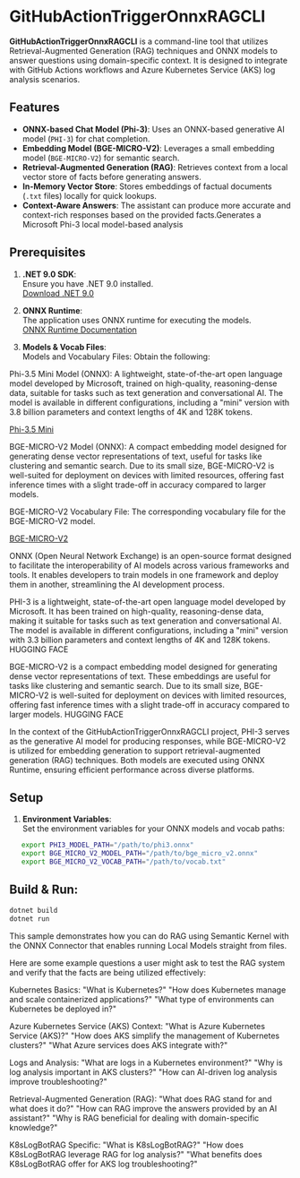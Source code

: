 # GitHubActionTriggerOnnxRAGCLI

**GitHubActionTriggerOnnxRAGCLI** is a command-line tool that utilizes Retrieval-Augmented Generation (RAG) techniques and ONNX models to answer questions using domain-specific context. It is designed to integrate with GitHub Actions workflows and Azure Kubernetes Service (AKS) log analysis scenarios.

## Features

- **ONNX-based Chat Model (Phi-3)**: Uses an ONNX-based generative AI model (`PHI-3`) for chat completion.
- **Embedding Model (BGE-MICRO-V2)**: Leverages a small embedding model (`BGE-MICRO-V2`) for semantic search.
- **Retrieval-Augmented Generation (RAG)**: Retrieves context from a local vector store of facts before generating answers.
- **In-Memory Vector Store**: Stores embeddings of factual documents (`.txt` files) locally for quick lookups.
- **Context-Aware Answers**: The assistant can produce more accurate and context-rich responses based on the provided facts.Generates a Microsoft Phi-3 local model-based analysis

## Prerequisites

1. **.NET 9.0 SDK**:  
   Ensure you have .NET 9.0 installed.  
   [Download .NET 9.0](https://dotnet.microsoft.com/en-us/download/dotnet/9.0)

2. **ONNX Runtime**:  
   The application uses ONNX runtime for executing the models.  
   [ONNX Runtime Documentation](https://onnxruntime.ai/)

3. **Models & Vocab Files**:  
Models and Vocabulary Files:
Obtain the following:


Phi-3.5 Mini Model (ONNX): A lightweight, state-of-the-art open language model developed by Microsoft, trained on high-quality, reasoning-dense data, suitable for tasks such as text generation and conversational AI. The model is available in different configurations, including a "mini" version with 3.8 billion parameters and context lengths of 4K and 128K tokens. 

[Phi-3.5 Mini](https://huggingface.co/microsoft/Phi-3.5-mini-instruct-onnx)

BGE-MICRO-V2 Model (ONNX): A compact embedding model designed for generating dense vector representations of text, useful for tasks like clustering and semantic search. Due to its small size, BGE-MICRO-V2 is well-suited for deployment on devices with limited resources, offering fast inference times with a slight trade-off in accuracy compared to larger models. 

BGE-MICRO-V2 Vocabulary File: The corresponding vocabulary file for the BGE-MICRO-V2 model.

[BGE-MICRO-V2](https://huggingface.co/TaylorAI/bge-micro-v2?utm_source=chatgpt.com)

ONNX (Open Neural Network Exchange) is an open-source format designed to facilitate the interoperability of AI models across various frameworks and tools. It enables developers to train models in one framework and deploy them in another, streamlining the AI development process.

PHI-3 is a lightweight, state-of-the-art open language model developed by Microsoft. It has been trained on high-quality, reasoning-dense data, making it suitable for tasks such as text generation and conversational AI. The model is available in different configurations, including a "mini" version with 3.3 billion parameters and context lengths of 4K and 128K tokens. 
HUGGING FACE

BGE-MICRO-V2 is a compact embedding model designed for generating dense vector representations of text. These embeddings are useful for tasks like clustering and semantic search. Due to its small size, BGE-MICRO-V2 is well-suited for deployment on devices with limited resources, offering fast inference times with a slight trade-off in accuracy compared to larger models. 
HUGGING FACE

In the context of the GitHubActionTriggerOnnxRAGCLI project, PHI-3 serves as the generative AI model for producing responses, while BGE-MICRO-V2 is utilized for embedding generation to support retrieval-augmented generation (RAG) techniques. Both models are executed using ONNX Runtime, ensuring efficient performance across diverse platforms.

## Setup

1. **Environment Variables**:  
   Set the environment variables for your ONNX models and vocab paths:

```bash
   export PHI3_MODEL_PATH="/path/to/phi3.onnx"
   export BGE_MICRO_V2_MODEL_PATH="/path/to/bge_micro_v2.onnx"
   export BGE_MICRO_V2_VOCAB_PATH="/path/to/vocab.txt"
```

## Build & Run:

```bash
dotnet build
dotnet run
```

This sample demonstrates how you can do RAG using Semantic Kernel with the ONNX Connector that enables running Local Models straight from files. 

Here are some example questions a user might ask to test the RAG system and verify that the facts are being utilized effectively:

Kubernetes Basics:
"What is Kubernetes?"
"How does Kubernetes manage and scale containerized applications?"
"What type of environments can Kubernetes be deployed in?"

Azure Kubernetes Service (AKS) Context:
"What is Azure Kubernetes Service (AKS)?"
"How does AKS simplify the management of Kubernetes clusters?"
"What Azure services does AKS integrate with?"

Logs and Analysis:
"What are logs in a Kubernetes environment?"
"Why is log analysis important in AKS clusters?"
"How can AI-driven log analysis improve troubleshooting?"

Retrieval-Augmented Generation (RAG):
"What does RAG stand for and what does it do?"
"How can RAG improve the answers provided by an AI assistant?"
"Why is RAG beneficial for dealing with domain-specific knowledge?"

K8sLogBotRAG Specific:
"What is K8sLogBotRAG?"
"How does K8sLogBotRAG leverage RAG for log analysis?"
"What benefits does K8sLogBotRAG offer for AKS log troubleshooting?"